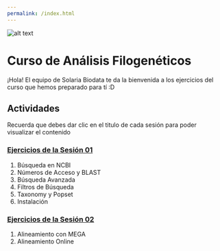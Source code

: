 ```yaml
---
permalink: /index.html
---
```

![alt text](https://solariabiodata.com.mx/wp-content/uploads/2021/07/logo_red.png "Soluciones de Siguiente Generación")
# Curso de Análisis Filogenéticos

¡Hola! El equipo de Solaria Biodata te da la bienvenida a los ejercicios del curso que hemos preparado para tí :D
## Actividades
Recuerda que debes dar clic en el titulo de cada sesión para poder visualizar el contenido

### [Ejercicios de la Sesión 01](./sesion01)
1. Búsqueda en NCBI
2. Números de Acceso y BLAST
3. Búsqueda Avanzada
4. Filtros de Búsqueda
5. Taxonomy y Popset
6. Instalación 

### [Ejercicios de la Sesión 02](./sesion02)
1. Alineamiento con MEGA
2. Alineamiento Online
<!--- 


### [Ejercicios de la Sesion 03](./sesion03)
1. Selección de modelos
2. Métodos de Filogenia
### [Ejercicios de la Sesión 04](./sesion04)
1. Reconstrucción Filogenética
2. Generación de Figuras
3. Renderizado
--->
